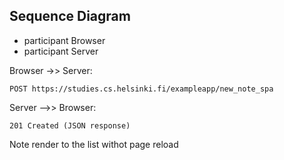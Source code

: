 ## Sequence Diagram
* participant Browser
* participant Server


Browser ->> Server:

```
POST https://studies.cs.helsinki.fi/exampleapp/new_note_spa
```

Server -->> Browser:

```
201 Created (JSON response)
```

Note render to the list withot page reload